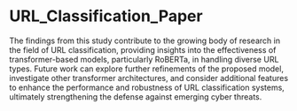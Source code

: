 # URL_Classification_Paper

The findings from this study contribute to the growing 
body of research in the field of URL classification, providing 
insights into the effectiveness of transformer-based models, 
particularly RoBERTa, in handling diverse URL types. Future 
work can explore further refinements of the proposed model, 
investigate other transformer architectures, and consider 
additional features to enhance the performance and robustness 
of URL classification systems, ultimately strengthening the 
defense against emerging cyber threats.
